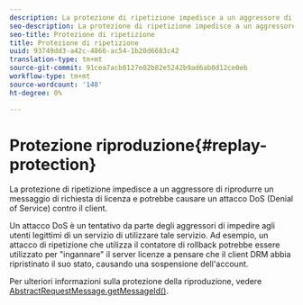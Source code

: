 ```yaml
---
description: La protezione di ripetizione impedisce a un aggressore di riprodurre un messaggio di richiesta di licenza e potrebbe causare un attacco DoS (Denial of Service) contro il client.
seo-description: La protezione di ripetizione impedisce a un aggressore di riprodurre un messaggio di richiesta di licenza e potrebbe causare un attacco DoS (Denial of Service) contro il client.
seo-title: Protezione di ripetizione
title: Protezione di ripetizione
uuid: 93749dd3-a42c-4866-ac54-1b20d6683c42
translation-type: tm+mt
source-git-commit: 91cea7acb8127e02b82e5242b9ad6ab0d12ce0eb
workflow-type: tm+mt
source-wordcount: '148'
ht-degree: 0%

---
```



# Protezione riproduzione{#replay-protection}

La protezione di ripetizione impedisce a un aggressore di riprodurre un messaggio di richiesta di licenza e potrebbe causare un attacco DoS (Denial of Service) contro il client.

Un attacco DoS è un tentativo da parte degli aggressori di impedire agli utenti legittimi di un servizio di utilizzare tale servizio. Ad esempio, un attacco di ripetizione che utilizza il contatore di rollback potrebbe essere utilizzato per &quot;ingannare&quot; il server licenze a pensare che il client DRM abbia ripristinato il suo stato, causando una sospensione dell&#39;account.

Per ulteriori informazioni sulla protezione della riproduzione, vedere [ AbstractRequestMessage.getMessageId()](https://help.adobe.com/en_US/primetime/api/drm-apis/server/javadocs-flashaccess-pro/com/adobe/flashaccess/sdk/protocol/AbstractRequestMessage.html#getMessageId()).

